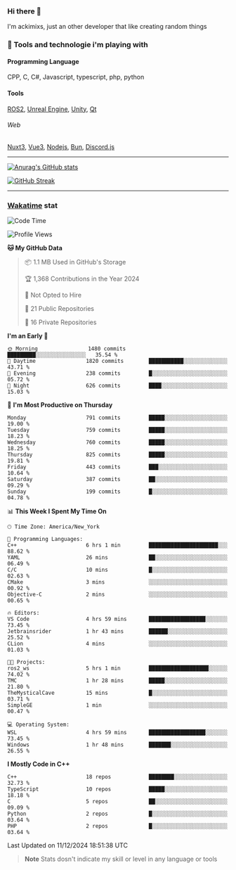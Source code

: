 ### Hi there 👋

I'm ackimixs, just an other developer that like creating random things

### 🧰 Tools and technologie i'm playing with

#### Programming Language
CPP, C, C#, Javascript, typescript, php, python

#### Tools
[ROS2](https://ros.org/), [Unreal Engine](https://www.unrealengine.com), [Unity](https://unity.com/), [Qt](https://www.qt.io/)

###### Web
[Nuxt3](https://nuxt.com/), [Vue3](https://vuejs.org/), [Nodejs](https://nodejs.org), [Bun](https://bun.sh/), [Discord.js](https://discord.js.org/)

---

[![Anurag's GitHub stats](https://github-readme-stats.vercel.app/api?username=ackimixs&show_icons=true&theme=github_dark&count_private=true)](https://github.com/anuraghazra/github-readme-stats)

[![GitHub Streak](https://github-readme-streak-stats.herokuapp.com?user=Ackimixs&theme=github-dark-blue&date_format=j%20M%5B%20Y%5D&mode=weekly)](https://git.io/streak-stats)

---
 
 ### [Wakatime](https://wakatime.com/) stat

<!--START_SECTION:waka-->
![Code Time](http://img.shields.io/badge/Code%20Time-1%2C377%20hrs%2010%20mins-blue)

![Profile Views](http://img.shields.io/badge/Profile%20Views-8-blue)

**🐱 My GitHub Data** 

> 📦 1.1 MB Used in GitHub's Storage 
 > 
> 🏆 1,368 Contributions in the Year 2024
 > 
> 🚫 Not Opted to Hire
 > 
> 📜 21 Public Repositories 
 > 
> 🔑 16 Private Repositories 
 > 
**I'm an Early 🐤** 

```text
🌞 Morning                1480 commits        █████████░░░░░░░░░░░░░░░░   35.54 % 
🌆 Daytime                1820 commits        ███████████░░░░░░░░░░░░░░   43.71 % 
🌃 Evening                238 commits         █░░░░░░░░░░░░░░░░░░░░░░░░   05.72 % 
🌙 Night                  626 commits         ████░░░░░░░░░░░░░░░░░░░░░   15.03 % 
```
📅 **I'm Most Productive on Thursday** 

```text
Monday                   791 commits         █████░░░░░░░░░░░░░░░░░░░░   19.00 % 
Tuesday                  759 commits         █████░░░░░░░░░░░░░░░░░░░░   18.23 % 
Wednesday                760 commits         █████░░░░░░░░░░░░░░░░░░░░   18.25 % 
Thursday                 825 commits         █████░░░░░░░░░░░░░░░░░░░░   19.81 % 
Friday                   443 commits         ███░░░░░░░░░░░░░░░░░░░░░░   10.64 % 
Saturday                 387 commits         ██░░░░░░░░░░░░░░░░░░░░░░░   09.29 % 
Sunday                   199 commits         █░░░░░░░░░░░░░░░░░░░░░░░░   04.78 % 
```


📊 **This Week I Spent My Time On** 

```text
🕑︎ Time Zone: America/New_York

💬 Programming Languages: 
C++                      6 hrs 1 min         ██████████████████████░░░   88.62 % 
YAML                     26 mins             ██░░░░░░░░░░░░░░░░░░░░░░░   06.49 % 
C/C                      10 mins             █░░░░░░░░░░░░░░░░░░░░░░░░   02.63 % 
CMake                    3 mins              ░░░░░░░░░░░░░░░░░░░░░░░░░   00.92 % 
Objective-C              2 mins              ░░░░░░░░░░░░░░░░░░░░░░░░░   00.65 % 

🔥 Editors: 
VS Code                  4 hrs 59 mins       ██████████████████░░░░░░░   73.45 % 
Jetbrainsrider           1 hr 43 mins        ██████░░░░░░░░░░░░░░░░░░░   25.52 % 
CLion                    4 mins              ░░░░░░░░░░░░░░░░░░░░░░░░░   01.03 % 

🐱‍💻 Projects: 
ros2_ws                  5 hrs 1 min         ███████████████████░░░░░░   74.02 % 
TMC                      1 hr 28 mins        █████░░░░░░░░░░░░░░░░░░░░   21.80 % 
TheMysticalCave          15 mins             █░░░░░░░░░░░░░░░░░░░░░░░░   03.71 % 
SimpleGE                 1 min               ░░░░░░░░░░░░░░░░░░░░░░░░░   00.47 % 

💻 Operating System: 
WSL                      4 hrs 59 mins       ██████████████████░░░░░░░   73.45 % 
Windows                  1 hr 48 mins        ███████░░░░░░░░░░░░░░░░░░   26.55 % 
```

**I Mostly Code in C++** 

```text
C++                      18 repos            ████████░░░░░░░░░░░░░░░░░   32.73 % 
TypeScript               10 repos            █████░░░░░░░░░░░░░░░░░░░░   18.18 % 
C                        5 repos             ██░░░░░░░░░░░░░░░░░░░░░░░   09.09 % 
Python                   2 repos             █░░░░░░░░░░░░░░░░░░░░░░░░   03.64 % 
PHP                      2 repos             █░░░░░░░░░░░░░░░░░░░░░░░░   03.64 % 
```




 Last Updated on 11/12/2024 18:51:38 UTC
<!--END_SECTION:waka-->

> **Note**
> Stats dosn't indicate my skill or level in any language or tools
